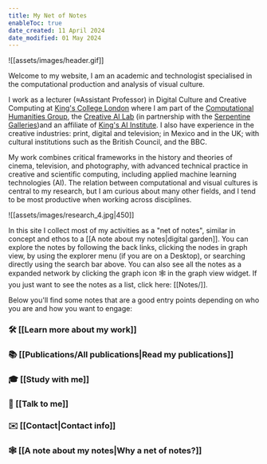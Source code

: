 ```yaml
---
title: My Net of Notes
enableToc: true
date_created: 11 April 2024
date_modified: 01 May 2024
---
```

![[assets/images/header.gif]]

Welcome to my website, I am an academic and technologist specialised in the computational production and analysis of visual culture.

I work as a lecturer (≈Assistant Professor) in Digital Culture and Creative Computing at [King's College London](https://www.kcl.ac.uk/people/daniel-chavez-heras)  where I am part of the [Computational Humanities Group](https://www.kcl.ac.uk/research/computational-humanities-research-group), the [Creative AI Lab](https://creative-ai.org/info) (in partnership with the [Serpentine Galleries](https://www.serpentinegalleries.org/))and an affiliate of [King's AI Institute](https://www.kcl.ac.uk/ai). I also have experience in the creative industries: print, digital and television; in Mexico and in the UK; with cultural institutions such as the British Council, and the BBC.

My work combines critical frameworks in the history and theories of cinema, television, and photography, with advanced technical practice in creative and scientific computing, including applied machine learning technologies (AI). The relation between computational and visual cultures is central to my research, but I am curious about many other fields, and I tend to be most productive when working across disciplines.

![[assets/images/research_4.jpg|450]]

In this site I collect most of my activities as a "net of notes", similar in concept and ethos to a [[A note about my notes|digital garden]]. You can explore the notes by following the back links, clicking the nodes in graph view, by using the explorer menu (if you are on a Desktop), or searching directly using the search bar above. You can also see all the notes as a expanded network by clicking the graph icon 🕸️ in the graph view widget. If you just want to see the notes as a list, click here: [[Notes/]].

Below you'll find some notes that are a good entry points depending on who you are and how you want to engage:

### 🛠️ [[Learn more about my work]]
### 📚 [[Publications/All publications|Read my publications]]
### 🎓 [[Study with me]]
### 💬 [[Talk to me]]
### ✉️ [[Contact|Contact info]]
### 🕸️ [[A note about my notes|Why a net of notes?]]






